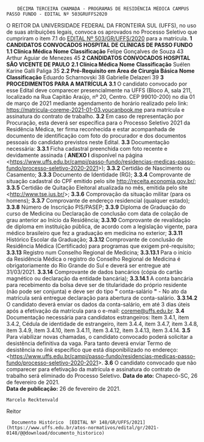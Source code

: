         DÉCIMA TERCEIRA CHAMADA - PROGRAMAS DE RESIDÊNCIA MÉDICA CAMPUS PASSO FUNDO - EDITAL Nº 503GRUFFS2020  

 O REITOR DA UNIVERSIDADE FEDERAL DA FRONTEIRA SUL (UFFS), no uso de suas atribuições legais, convoca os aprovados no Processo Seletivo que cumpriram o item 7.1 do [EDITAL Nº 503/GR/UFFS/2020](https://www.uffs.edu.br/atos-normativos/edital/gr/2020-0503) para a matrícula.  **1 CANDIDATOS CONVOCADOS HOSPITAL DE CLÍNICAS DE PASSO FUNDO** **1.1 Clínica Médica**     **Nome**   **Classificação**     Felipe Gonçalves de Souza   43     Arthur Aguiar de Menezes   45      **2 CANDIDATOS CONVOCADOS HOSPITAL SÃO VICENTE DE PAULO** **2.1 Clínica Médica**     **Nome**   **Classificação**     Suélen Karine Galli Paliga   35     **2.2 Pré-Requisito em Área de Cirurgia Básica**     **Nome**   **Classificação**     Eduardo Scharnovski   38     Gabrielle Delazeri   39      **3 PROCEDIMENTOS PARA A MATRÍCULA** **3.1**  O candidato convocado por esse Edital deve comparecer presencialmente na UFFS (Bloco A, sala 211, localizado na Rua Capitão Araújo, nº 20, Centro. CEP 99010-200) no dia 01 de março de 2021 mediante agendamento de horário realizado pelo link: <https://matricula-coreme-2021-01-03.youcanbook.me> para matrícula e assinatura do contrato de trabalho. **3.2**  Em caso de representação por Procuração, esta deverá ser específica para o Processo Seletivo 2021 da Residência Médica, ter firma reconhecida e estar acompanhada de documento de identificação com foto do procurador e dos documentos pessoais do candidato previstos neste Edital. **3.3**  Documentação necessária: **3.3.1**  Ficha cadastral preenchida com foto recente e devidamente assinada ( **ANEXO I**  disponível na página <<https://www.uffs.edu.br/campi/passo-fundo/residencias-medicas-passo-fundo/processo-seletivo-2020-2021>>); **3.3.2**  Certidão de Nascimento ou Casamento; **3.3.3**  Documento de Identidade (RG); **3.3.4**  Comprovante de situação cadastral do CPF emitido pelo site <http://receita.economia.gov.br/>; **3.3.5**  Certidão de Quitação Eleitoral atualizada no mês, emitida pelo site <<http://www.tse.jus.br/>>; **3.3.6**  Comprovação da situação militar (para os homens); **3.3.7**  Comprovante de endereço residencial (qualquer estado); **3.3.8**  Número de Inscrição PIS/PASEP; **3.3.9**  Diploma de Graduação do curso de Medicina ou Declaração de conclusão com data de colação de grau anterior ao Início da Residência; **3.3.10**  Comprovante de revalidação de diploma em instituição pública, de acordo com a legislação vigente, para médico brasileiro que fez a graduação em medicina no exterior; **3.3.11**  Histórico Escolar da Graduação; **3.3.12**  Comprovante de conclusão de Residência Médica (Certificado) para programas que exigem pré-requisito; **3.3.13**  Registro num Conselho Regional de Medicina; **3.3.13.1**  Para o início da Residência Médica o registro do Conselho Regional de Medicina é obrigatoriamente do Rio Grande do Sul e deverá ser entregue até 31/03/2021. **3.3.14**  Comprovante de dados bancários (cópia do cartão magnético ou declaração da entidade bancária); **3.3.14.1**  A conta bancária para recebimento da bolsa deve ser de titularidade do próprio residente (não pode ser conjunta) e deve ser do tipo **"** conta-salário **"**  - No ato da matrícula será entregue declaração para abertura de conta-salário. **3.3.14.2**  O candidato deverá enviar os dados da conta-salário, em até 3 dias úteis após a efetivação da matrícula para o e-mail: <coreme@uffs.edu.br>. **3.4**  Documentação necessária para candidatos estrangeiros: Item 3.4.1, item 3.4.2, Cédula de identidade de estrangeiro, item 3.4.4, item 3.4.7, item 3.4.8, item 3.4.9, item 3.4.10, item 3.4.11, item 3.4.12, item 3.4.13, item 3.4.14. **3.5**  Para viabilizar novas chamadas, o candidato convocado poderá solicitar a desistência definitiva da vaga. Para tanto deverá enviar Termo de desistência no *link*  específico que está disponibilizado no endereço: <<https://www.uffs.edu.br/campi/passo-fundo/residencias-medicas-passo-fundo/processo-seletivo-2020-2021>>. **3.6**  O candidato convocado que não comparecer para efetivação da matrícula e assinatura do contrato de trabalho será eliminado do Processo Seletivo.      **Data do ato:** Chapecó-SC, 26 de fevereiro de 2021.   
 **Data de publicação:**  26 de fevereiro de 2021. 

    Marcelo Recktenvald   
 Reitor 

      Documento Histórico  [EDITAL Nº 148/GR/UFFS/2021](https://www.uffs.edu.br/atos-normativos/edital/gr/2021-0148/@@download/documento_historico)     
      